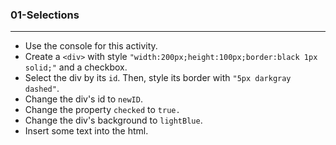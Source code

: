 ### 01-Selections
---
* Use the console for this activity.
* Create a `<div>` with style `"width:200px;height:100px;border:black 1px solid;"` and a checkbox.
* Select the div by its `id`. Then, style its border with `"5px darkgray dashed"`. 
* Change the div's id to `newID`. 
* Change the property `checked` to `true.` 
* Change the div's background to `lightBlue`. 
* Insert some text into the html.